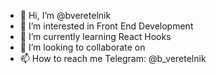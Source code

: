 - 👋 Hi, I’m @bveretelnik
- 👀 I’m interested in Front End Development
- 🌱 I’m currently learning React Hooks
- 💞️ I’m looking to collaborate on 
- 📫 How to reach me Telegram: @b_veretelnik

<!---
bveretelnik/bveretelnik is a ✨ special ✨ repository because its `README.md` (this file) appears on your GitHub profile.
You can click the Preview link to take a look at your changes.
--->
